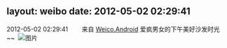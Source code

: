 layout: weibo
date: 2012-05-02 02:29:41
---
2012-05-02 02:29:41  &nbsp;&nbsp;&nbsp;&nbsp;&nbsp;&nbsp; 来自 <a href="http://app.weibo.com/t/feed/l4RWD" rel="nofollow">Weico.Android</a>
爱疯男女的下午美好沙发时光~~ ​​​
![图片](https://ww2.sinaimg.cn/large/6d2a6003jw1dsjdtgpcg5j.jpg)
